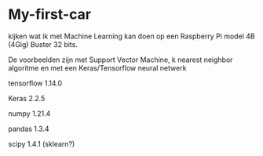# My-first-car
kijken wat ik met Machine Learning kan doen op een Raspberry Pi model 4B (4Gig) Buster 32 bits.

De voorbeelden zijn met Support Vector Machine, k nearest neighbor algoritme en met een Keras/Tensorflow neural netwerk

tensorflow               1.14.0

Keras                    2.2.5

numpy                    1.21.4

pandas                   1.3.4

scipy                    1.4.1 (sklearn?)





